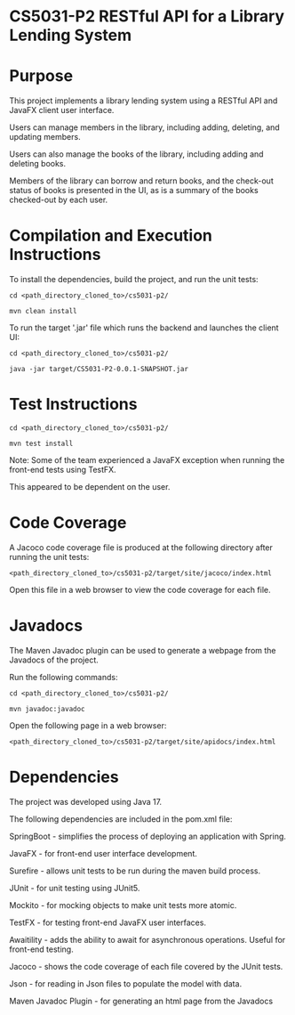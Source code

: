 # CS5031-P2 RESTful API for a Library Lending System

# Purpose
This project implements a library lending system using a RESTful API and JavaFX client user interface.

Users can manage members in the library, including adding, deleting, and updating members.

Users can also manage the books of the library, including adding and deleting books.

Members of the library can borrow and return books, and the check-out status of books is presented in the UI, as is a summary of the books checked-out by each user.

# Compilation and Execution Instructions

To install the dependencies, build the project, and run the unit tests:

`cd <path_directory_cloned_to>/cs5031-p2/`

`mvn clean install`

To run the target '.jar' file which runs the backend and launches the client UI:

`cd <path_directory_cloned_to>/cs5031-p2/`

`java -jar target/CS5031-P2-0.0.1-SNAPSHOT.jar`

# Test Instructions

`cd <path_directory_cloned_to>/cs5031-p2/`

`mvn test install`

Note: Some of the team experienced a JavaFX exception when running the front-end tests using TestFX.

This appeared to be dependent on the user.

# Code Coverage
A Jacoco code coverage file is produced at the following directory after running the unit tests:

`<path_directory_cloned_to>/cs5031-p2/target/site/jacoco/index.html`

Open this file in a web browser to view the code coverage for each file.

# Javadocs
The Maven Javadoc plugin can be used to generate a webpage from the Javadocs of the project.

Run the following commands:

`cd <path_directory_cloned_to>/cs5031-p2/`

`mvn javadoc:javadoc`

Open the following page in a web browser:

`<path_directory_cloned_to>/cs5031-p2/target/site/apidocs/index.html`

# Dependencies
The project was developed using Java 17.

The following dependencies are included in the pom.xml file:

SpringBoot - simplifies the process of deploying an application with Spring.

JavaFX - for front-end user interface development.

Surefire - allows unit tests to be run during the maven build process.

JUnit - for unit testing using JUnit5.

Mockito - for mocking objects to make unit tests more atomic.

TestFX - for testing front-end JavaFX user interfaces.

Awaitility - adds the ability to await for asynchronous operations. Useful for front-end testing.

Jacoco - shows the code coverage of each file covered by the JUnit tests.

Json - for reading in Json files to populate the model with data.

Maven Javadoc Plugin - for generating an html page from the Javadocs


